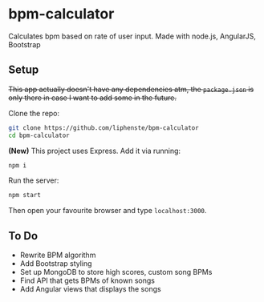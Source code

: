 # bpm-calculator
Calculates bpm based on rate of user input. Made with node.js, AngularJS, Bootstrap

## Setup
~~This app actually doesn't have any dependencies atm, the `package.json` is only there in case I want to add some in the future.~~

Clone the repo:
```bash
git clone https://github.com/liphenste/bpm-calculator
cd bpm-calculator
```

**(New)** This project uses Express. Add it via running:
```bash
npm i
```

Run the server:
```bash
npm start
```

Then open your favourite browser and type `localhost:3000`.

## To Do
 - Rewrite BPM algorithm
 - Add Bootstrap styling
 - Set up MongoDB to store high scores, custom song BPMs
 - Find API that gets BPMs of known songs
 - Add Angular views that displays the songs